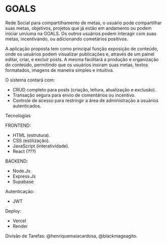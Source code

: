 # GOALS
Rede Social para compartilhamento de metas, o usuário pode compartilhar suas metas, objetivos, projetos que já estão em andamento ou podem iniciar um/uma na GOALS. Os outros usuários podem interagir com suas metas, incentivando, ou adicionando cometários positivos.

A aplicação proposta tem como principal função exposição de conteúdo, onde os usuários podem visualizar publicações e, através de um painel editar, criar, e excluir posts. A mesma facilitará a produção e organização do conteúdo, permitindo que os usuários insiram suas metas, textos formatados, imagens de maneira simples e intuitiva.

O sistema contará com:
- CRUD completo para posts (criação, leitura, atualização e exclusão).
- Transação segura para envio de comentários ou incentivo.
- Controle de acesso para restringir a área de administração a usuários autenticados.

Tecnologias
  
FRONTEND:
- HTML (estrutura).
- CSS (estilização).
- JavaScript (interatividade).
- React (???)
 
BACKEND:
- Node.Js
- Express.Js
- Supabase
 
Autenticação:
- JWT

Deploy:
- Vercel
- Render
   
Divisão de Tarefas:
@henriquemaiacardosa, @blackmageagito.
